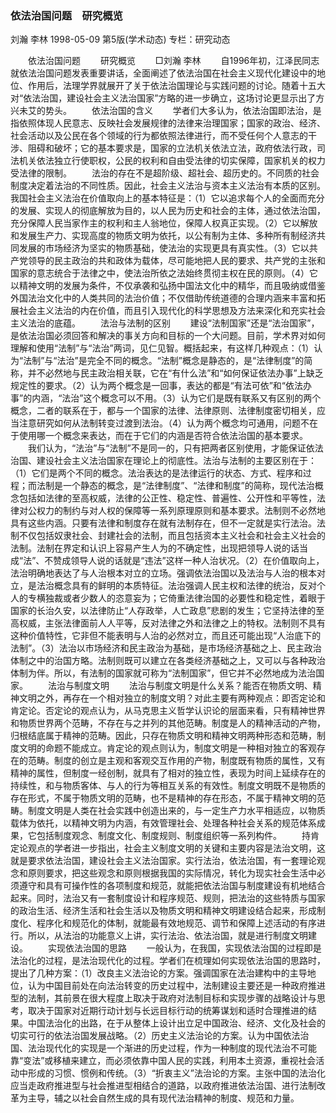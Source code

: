 ### 依法治国问题　研究概览
刘瀚  李林
1998-05-09
第5版(学术动态)
专栏：研究动态

　　依法治国问题
　　研究概览
　　□刘瀚  李林
　　自1996年初，江泽民同志就依法治国问题发表重要讲话，全面阐述了依法治国在社会主义现代化建设中的地位、作用后，法理学界就展开了关于依法治国理论与实践问题的讨论。随着十五大对“依法治国，建设社会主义法治国家”方略的进一步确立，这场讨论更显示出了方兴未艾的势头。
　　依法治国的含义
　　学者们大多认为，依法治国即法治，是指依照体现人民意志、反映社会发展规律的法律来治理国家；国家的政治、经济、社会活动以及公民在各个领域的行为都依照法律进行，而不受任何个人意志的干涉、阻碍和破坏；它的基本要求是，国家的立法机关依法立法，政府依法行政，司法机关依法独立行使职权，公民的权利和自由受法律的切实保障，国家机关的权力受法律的限制。
　　法治的存在不是超阶级、超社会、超历史的。不同质的社会制度决定着法治的不同性质。因此，社会主义法治与资本主义法治有本质的区别。我国社会主义法治在价值取向上的基本特征是：（1）它以追求每个人的全面而充分的发展、实现人的彻底解放为目的，以人民为历史和社会的主体，通过依法治国，充分保障人民当家作主的权利和主人翁地位，保障人权真正实现。（2）它以解放和发展生产力、实现高度的物质文明为依托，以公有制为主体、多种所有制经济共同发展的市场经济为坚实的物质基础，使法治的实现更具有真实性。（3）它以共产党领导的民主政治的共和政体为载体，尽可能地把人民的要求、共产党的主张和国家的意志统合于法律之中，使法治所依之法始终贯彻主权在民的原则。（4）它以精神文明的发展为条件，不仅承袭和弘扬中国法文化中的精华，而且吸纳或借鉴外国法治文化中的人类共同的法治价值；不仅借助传统道德的合理内涵来丰富和拓展社会主义法治的内在价值，而且引入现代化的科学思想及方法来深化和充实社会主义法治的底蕴。
　　法治与法制的区别
　　建设“法制国家”还是“法治国家”，是依法治国必须回答和解决的事关方向和目标的一个大问题。目前，学术界对如何理解和使用“法制”与“法治”两词，见仁见智。概括起来，有这样几种观点：（1）认为“法制”与“法治”是完全不同的概念。“法制”概念是静态的，是“法律制度”的简称，并不必然地与民主政治相关联，它在“有什么法”和“如何保证依法办事”上缺乏规定性的要求。（2）认为两个概念是一回事，表达的都是“有法可依”和“依法办事”的内涵，“法治”这个概念可以不用。（3）认为它们是既有联系又有区别的两个概念，二者的联系在于，都与一个国家的法律、法律原则、法律制度密切相关，应当注意研究如何从法制转变过渡到法治。（4）认为两个概念均可通用，问题不在于使用哪一个概念来表达，而在于它们的内涵是否符合依法治国的基本要求。
　　我们认为，“法治”与“法制”不是同一的，只有把两者区别使用，才能保证依法治国、建设社会主义法治国家在理论上的彻底性。法治与法制的主要区别在于：（1）它们是两个不同的概念。法治表达的是法律运行的状态、方式、程序和过程；而法制是一个静态的概念，是“法律制度”、“法律和制度”的简称，现代法治概念包括如法律的至高权威，法律的公正性、稳定性、普遍性、公开性和平等性，法律对公权力的制约与对人权的保障等一系列原理原则和基本要求。法制则不必然地具有这些内涵。只要有法律和制度存在就有法制存在，但不一定就是实行法治。法制不仅包括奴隶社会、封建社会的法制，而且包括资本主义社会和社会主义社会的法制。法制在界定和认识上容易产生人为的不确定性，出现把领导人说的话当成“法”、不赞成领导人说的话就是“违法”这样一种人治状况。（2）在价值取向上，法治明确地表达了与人治根本对立的立场。强调依法治国以及法治与人治的根本对立，是法治概念具有的鲜明的本质特征。法治强调人民主权和法律的统治，反对个人的专横独裁或者少数人的恣意妄为；它倚重法律治国的必要性和稳定性，着眼于国家的长治久安，以法律防止“人存政举，人亡政息”悲剧的发生；它坚持法律的至高权威，主张法律面前人人平等，反对法律之外和法律之上的特权。法制则不具有这种价值特性，它非但不能表明与人治的必然对立，而且还可能出现“人治底下的法制”。（3）法治以市场经济和民主政治为基础，是市场经济基础之上、民主政治体制之中的治国方略。法制则既可以建立在各类经济基础之上，又可以与各种政治体制为伴。所以，有法制的国家就可称为“法制国家”，但它并不必然地成为法治国家。
　　法治与制度文明
　　法治与制度文明是什么关系？能否在物质文明、精神文明之外，再存在一个相对独立的制度文明？对此主要有两种观点：即否定论和肯定论。否定论的观点认为，从马克思主义哲学认识论的层面来看，只有精神世界和物质世界两个范畴，不存在与之并列的其他范畴。制度是人的精神活动的产物，归根结底属于精神的范畴。因此，只存在物质文明和精神文明两种形态和范畴，制度文明的命题不能成立。肯定论的观点则认为，制度文明是一种相对独立的客观存在的范畴。制度的创立是主观和客观交互作用的产物，制度既有物质的属性，又有精神的属性，但制度一经创制，就具有了相对的独立性，表现为时间上延续存在的持续性，和与物质客体、与人的行为等相互关系的有效性。制度文明既不是物质的存在形式，不属于物质文明的范畴，也不是精神的存在形态，不属于精神文明的范畴。制度文明是人类在社会实践中创造出来的，与一定生产力水平相适应，以物质载体为依托，以精神文明为内涵，有效管理社会、处理各种社会关系的规范体系成果，它包括制度观念、制度文化、制度规则、制度组织等一系列构件。
　　持肯定论观点的学者进一步指出，社会主义制度文明的关键和主要内容是法治文明，这就是要求依法治国，建设社会主义法治国家。实行法治，依法治国，有一套理论观念和原则要求，把这些观念和原则根据我国的实际情况，转化为现实社会生活中必须遵守和具有可操作性的各项制度和规范，就能把依法治国与制度建设有机地结合起来。同时，法治又有一套制度设计和程序规范、规则，把法治的这些特质与国家的政治生活、经济生活和社会生活以及物质文明和精神文明建设结合起来，形成制度化、程序化和规范化的体制，就能最有效地规范、调节和保障上述活动的有序进行。所以，从法治的功能意义上讲，实行法治、依法治国，就是进行制度文明建设。
　　实现依法治国的思路
　　一般认为，在我国，实现依法治国的过程即是法治化的过程，是法治现代化的过程。学者们在梳理如何实现依法治国的思路时，提出了几种方案：（1）改良主义法治论的方案。强调国家在法治建构中的主导地位，认为中国目前处在向法治转变的历史过程中，法制建设主要还是一种政府推进型的法制，其前景在很大程度上取决于政府对法制目标和实现步骤的战略设计与思考，取决于国家对近期行动计划与长远目标行动的统筹谋划和适时合理推进的结果。中国法治化的出路，在于从整体上设计出立足中国政治、经济、文化及社会的切实可行的依法治国发展战略。（2）历史主义法治论的方案。认为中国依法治国、法治现代化的实现是一个渐进的历史过程，作为一种制度的现代法治不可能靠“变法”或移植来建立，而必须依靠中国人民的实践，利用本土资源，重视社会活动中形成的习惯、惯例和传统。（3）“折衷主义”法治论的方案。主张中国的法治化应当走政府推进型与社会推进型相结合的道路，以政府推进依法治国、进行法制改革为主导，辅之以社会自然生成的具有现代法治精神的制度、规范和力量。
